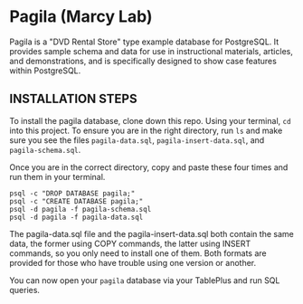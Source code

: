# Pagila (Marcy Lab)


Pagila is a "DVD Rental Store" type example database for PostgreSQL. It provides sample schema and data for use in instructional materials, articles, and demonstrations, and is specifically designed to show case features within PostgreSQL. 



## INSTALLATION STEPS


To install the pagila database, clone down this repo. Using your terminal, `cd` into this project. To ensure you are in the right directory, run `ls` and make sure you see the files `pagila-data.sql`, `pagila-insert-data.sql`, and `pagila-schema.sql`.

Once you are in the correct directory, copy and paste these four times and run them in your terminal. 

```
psql -c "DROP DATABASE pagila;"
psql -c "CREATE DATABASE pagila;"
psql -d pagila -f pagila-schema.sql
psql -d pagila -f pagila-data.sql
```

The pagila-data.sql file and the pagila-insert-data.sql both contain the same
data, the former using COPY commands, the latter using INSERT commands, so you 
only need to install one of them. Both formats are provided for those who have
trouble using one version or another.

You can now open your `pagila` database via your TablePlus and run SQL queries. 
